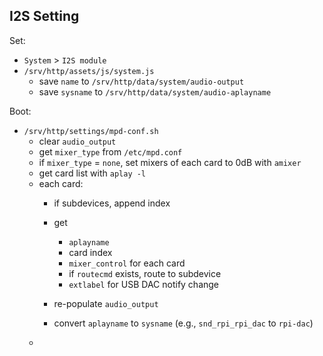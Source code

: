 I2S Setting
---

Set:
- `System` > `I2S module`
- `/srv/http/assets/js/system.js`
  - save `name` to `/srv/http/data/system/audio-output`
  - save `sysname` to `/srv/http/data/system/audio-aplayname`

Boot:
- `/srv/http/settings/mpd-conf.sh`
  - clear `audio_output`
  - get `mixer_type` from `/etc/mpd.conf`
  - if `mixer_type` = `none`, set mixers of each card to 0dB with `amixer`
  - get card list with `aplay -l`
  - each card:
    - if subdevices, append index
    - get
      - `aplayname`
      - card index
      - `mixer_control` for each card
      - if `routecmd` exists, route to subdevice
      - `extlabel` for USB DAC notify change
    - re-populate `audio_output`
    
    - convert `aplayname` to `sysname` (e.g., `snd_rpi_rpi_dac` to `rpi-dac`)
  - 
